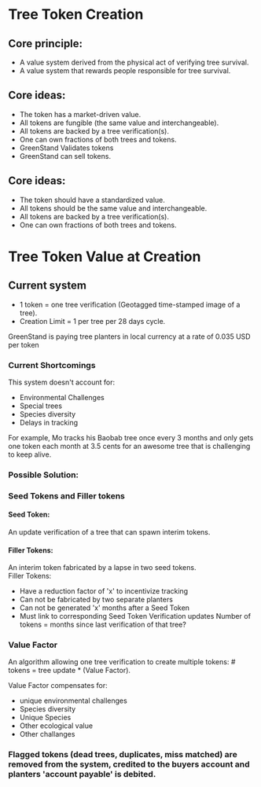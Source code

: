 # Tree Token Creation
 
## Core principle: 
- A value system derived from the physical act of verifying tree survival.
- A value system that rewards people responsible for tree survival.


## Core ideas: 
- The token has a market-driven value. 
- All tokens are fungible (the same value and interchangeable).
- All tokens are backed by a tree verification(s). 
- One can own fractions of both trees and tokens.
- GreenStand Validates tokens
- GreenStand can sell tokens. 
 
## Core ideas: 
- The token should have a standardized value. 
- All tokens should be the same value and interchangeable.
- All tokens are backed by a tree verification(s). 
- One can own fractions of both trees and tokens.

# Tree Token Value at Creation

## Current system 
- 1 token = one tree verification (Geotagged time-stamped image of a tree).
- Creation Limit = 1 per tree per 28 days cycle.

GreenStand is paying tree planters in local currency at a rate of 0.035 USD per token 

### Current Shortcomings 
This system doesn't account for:
- Environmental Challenges
- Special trees
- Species diversity
- Delays in tracking

For example, Mo tracks his Baobab tree once every 3 months and only gets one token each month at 3.5 cents for an awesome tree that is challenging to keep alive. 

### Possible Solution:

### Seed Tokens and Filler tokens
#### Seed Token:
An update verification of a tree that can spawn interim tokens.
 
#### Filler Tokens:
An interim token fabricated by a lapse in two seed tokens.  
Filler Tokens:
  - Have a reduction factor of 'x' to incentivize tracking
  - Can not be fabricated by two separate planters
  - Can not be generated 'x' months after a Seed Token
  - Must link to corresponding Seed Token Verification updates
Number of tokens = months since last verification of that tree?

### Value Factor
An algorithm allowing one tree verification to create multiple tokens: # tokens = tree update * (Value Factor).

Value Factor compensates for:
  - unique environmental challenges
  - Species diversity
  - Unique Species 
  - Other ecological value
  - Other challanges

### Flagged tokens (dead trees, duplicates, miss matched) are removed from the system, credited to the buyers account and planters 'account payable' is debited.

